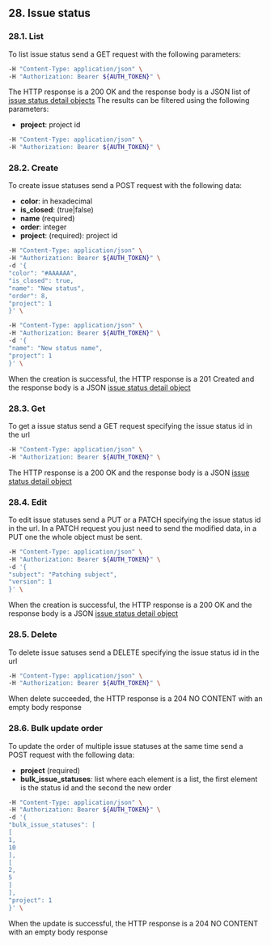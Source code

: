 ## 28. Issue status

### 28.1. List

To list issue status send a GET request with the following parameters:

```bash
-H "Content-Type: application/json" \
-H "Authorization: Bearer ${AUTH_TOKEN}" \
```

The HTTP response is a 200 OK and the response body is a JSON list of [issue status detail objects](https://docs.taiga.io/api.html#object-issue-status-detail)
The results can be filtered using the following parameters:

- **project**: project id

```bash
-H "Content-Type: application/json" \
-H "Authorization: Bearer ${AUTH_TOKEN}" \
```

### 28.2. Create

To create issue statuses send a POST request with the following data:

- **color**: in hexadecimal
- **is_closed**: (true|false)
- **name** (required)
- **order**: integer
- **project**: (required): project id

```bash
-H "Content-Type: application/json" \
-H "Authorization: Bearer ${AUTH_TOKEN}" \
-d '{
"color": "#AAAAAA",
"is_closed": true,
"name": "New status",
"order": 8,
"project": 1
}' \
```

```bash
-H "Content-Type: application/json" \
-H "Authorization: Bearer ${AUTH_TOKEN}" \
-d '{
"name": "New status name",
"project": 1
}' \
```

When the creation is successful, the HTTP response is a 201 Created and the response body is a JSON [issue status detail object](https://docs.taiga.io/api.html#object-issue-status-detail)

### 28.3. Get

To get a issue status send a GET request specifying the issue status id in the url

```bash
-H "Content-Type: application/json" \
-H "Authorization: Bearer ${AUTH_TOKEN}" \
```

The HTTP response is a 200 OK and the response body is a JSON [issue status detail object](https://docs.taiga.io/api.html#object-issue-status-detail)

### 28.4. Edit

To edit issue statuses send a PUT or a PATCH specifying the issue status id in the url.
In a PATCH request you just need to send the modified data, in a PUT one the whole object must be sent.

```bash
-H "Content-Type: application/json" \
-H "Authorization: Bearer ${AUTH_TOKEN}" \
-d '{
"subject": "Patching subject",
"version": 1
}' \
```

When the creation is successful, the HTTP response is a 200 OK and the response body is a JSON [issue status detail object](https://docs.taiga.io/api.html#object-issue-status-detail)

### 28.5. Delete

To delete issue satuses send a DELETE specifying the issue status id in the url

```bash
-H "Content-Type: application/json" \
-H "Authorization: Bearer ${AUTH_TOKEN}" \
```

When delete succeeded, the HTTP response is a 204 NO CONTENT with an empty body response

### 28.6. Bulk update order

To update the order of multiple issue statuses at the same time send a POST request with the following data:

- **project** (required)
- **bulk_issue_statuses**: list where each element is a list, the first element is the status id and the second the new order

```bash
-H "Content-Type: application/json" \
-H "Authorization: Bearer ${AUTH_TOKEN}" \
-d '{
"bulk_issue_statuses": [
[
1,
10
],
[
2,
5
]
],
"project": 1
}' \
```

When the update is successful, the HTTP response is a 204 NO CONTENT with an empty body response
